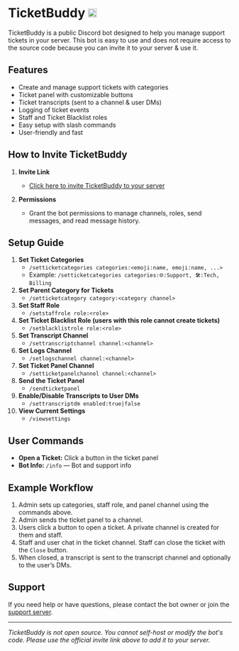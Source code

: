 # TicketBuddy <img src="https://i.imgur.com/Vo48F9E.png" alt="TicketBot Logo" width="20" />

TicketBuddy is a public Discord bot designed to help you manage support tickets in your server. This bot is easy to use and does not require access to the source code because you can invite it to your server & use it.

## Features
- Create and manage support tickets with categories
- Ticket panel with customizable buttons
- Ticket transcripts (sent to a channel & user DMs)
- Logging of ticket events
- Staff and Ticket Blacklist roles
- Easy setup with slash commands
- User-friendly and fast

## How to Invite TicketBuddy

1. **Invite Link**
   - [Click here to invite TicketBuddy to your server](https://discord.com/oauth2/authorize?client_id=1384684790250344499)

2. **Permissions**
   - Grant the bot permissions to manage channels, roles, send messages, and read message history.

## Setup Guide

1. **Set Ticket Categories**
   - `/setticketcategories categories:<emoji:name, emoji:name, ...>`
   - Example: `/setticketcategories categories:🌐:Support, 🛠️:Tech, Billing`
2. **Set Parent Category for Tickets**
   - `/setticketcategory category:<category channel>`
3. **Set Staff Role**
   - `/setstaffrole role:<role>`
4. **Set Ticket Blacklist Role (users with this role cannot create tickets)**
   - `/setblacklistrole role:<role>`
5. **Set Transcript Channel**
   - `/settranscriptchannel channel:<channel>`
6. **Set Logs Channel**
   - `/setlogschannel channel:<channel>`
7. **Set Ticket Panel Channel**
   - `/setticketpanelchannel channel:<channel>`
8. **Send the Ticket Panel**
   - `/sendticketpanel`
9. **Enable/Disable Transcripts to User DMs**
   - `/settranscriptdm enabled:true|false`
10. **View Current Settings**
    - `/viewsettings`

## User Commands

- **Open a Ticket:** Click a button in the ticket panel
- **Bot Info:** `/info` — Bot and support info

## Example Workflow
1. Admin sets up categories, staff role, and panel channel using the commands above.
2. Admin sends the ticket panel to a channel.
3. Users click a button to open a ticket. A private channel is created for them and staff.
4. Staff and user chat in the ticket channel. Staff can close the ticket with the `Close` button.
5. When closed, a transcript is sent to the transcript channel and optionally to the user’s DMs.

## Support
If you need help or have questions, please contact the bot owner or join the [support server](https://discord.gg/NbaeDx8kDN).

---

*TicketBuddy is not open source. You cannot self-host or modify the bot's code. Please use the official invite link above to add it to your server.*